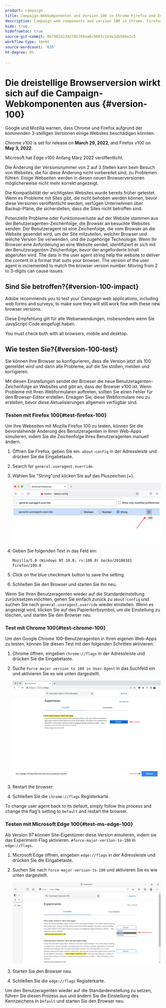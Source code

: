 ```yaml
---
product: campaign
title: Campaign-Webkomponenten und Version 100 in Chrome Firefox und Edge-Browsern
description: Campaign web components and version 100 in Chrome, Firefox, and Edge browsers
hide: true
hidefromtoc: true
source-git-commit: 8b790141342f85769aa6c9663c2e9a34b504e2c5
workflow-type: tm+mt
source-wordcount: '635'
ht-degree: 0%

---
```


# Die dreistellige Browserversion wirkt sich auf die Campaign-Webkomponenten aus {#version-100}

Google und Mozilla warnen, dass Chrome und Firefox aufgrund der kommenden 3-stelligen Versionen einige Websites beschädigen könnten.

Chrome v100 is set for release on **March 29, 2022**, and Firefox v100 on **May 3, 2022**.

Microsoft hat Edge v100 Anfang März 2022 veröffentlicht.

Die Änderung der Versionsnummer von 2 auf 3 Stellen kann beim Besuch von Websites, die für diese Änderung nicht vorbereitet sind, zu Problemen führen. Einige Webseiten werden in diesen neuen Browserversionen möglicherweise nicht mehr korrekt angezeigt.

Die Kompatibilität der wichtigsten Websites wurde bereits früher getestet. Wenn es Probleme mit Sites gibt, die nicht behoben werden können, bevor diese Versionen veröffentlicht werden, verfügen Unternehmen über Backup-Pläne, die sicherstellen, dass die Sites nicht betroffen sind.

Potenzielle Probleme oder Funktionsverluste auf der Website stammen aus der Benutzeragenten-Zeichenfolge, die Browser an besuchte Websites senden: Der Benutzeragent ist eine Zeichenfolge, die vom Browser an die Website gesendet wird, um der Site mitzuteilen, welcher Browser und welche Version Sie verwenden, und die zugehörige Technologie. Wenn Ihr Browser eine Anforderung an eine Website sendet, identifiziert er sich mit der Benutzeragenten-Zeichenfolge, bevor der angeforderte Inhalt abgerufen wird. The data in the user agent string help the website to deliver the content in a format that suits your browser. The version of the user agent is incremented to match the browser version number. Moving from 2 to 3-digits can cause issues.

## Sind Sie betroffen?{#version-100-impact}

Adobe recommends you to test your Campaign web applications, including web forms and surveys, to make sure they will still work fine with these new browser versions.

Diese Empfehlung gilt für alle Webanwendungen, insbesondere wenn Sie JavaScript-Code eingefügt haben.

You must check both with all browsers, mobile and desktop.

## Wie testen Sie?{#version-100-test}

Sie können Ihre Browser so konfigurieren, dass die Version jetzt als 100 gemeldet wird und dann alle Probleme, auf die Sie stoßen, melden und korrigieren.

Mit diesen Einstellungen sendet der Browser die neue Benutzeragenten-Zeichenfolge an Websites und gibt an, dass der Browser v100 ist. Wenn Probleme mit Ihren Webformularen auftreten, sollten Sie einen Fehler für den Browser-Editor erstellen. Erwägen Sie, diese Webformulare neu zu erstellen, bevor diese Aktualisierungen allgemein verfügbar sind.

### Testen mit Firefox 100{#test-firefox-100}

Um Ihre Webseiten mit Mozilla Firefox 100 zu testen, können Sie die bevorstehende Änderung des Benutzeragenten in Ihren Web-Apps simulieren, indem Sie die Zeichenfolge Ihres Benutzeragenten manuell ändern.

1. Öffnen Sie Firefox, geben Sie ein. `about:config` in der Adressleiste und drücken Sie die Eingabetaste.
1. Search for `general.useragent.override`.
1. Wählen Sie &quot;String&quot;und klicken Sie auf das Pluszeichen (+).

   ![](assets/force-user-agent-firefox.png)

1. Geben Sie folgenden Text in das Feld ein:

   ```
   Mozilla/5.0 (Windows NT 10.0; rv:100.0) Gecko/20100101 Firefox/100.0
   ```

1. Click on the blue checkmark button to save the setting.
1. Schließen Sie den Browser und starten Sie ihn neu.

Wenn Sie Ihren Benutzeragenten wieder auf die Standardeinstellung zurücksetzen möchten, gehen Sie einfach zurück zu `about:config` und suchen Sie nach `general.useragent.override` wieder einstellen.  Wenn es angezeigt wird, klicken Sie auf das Papierkorbsymbol, um die Einstellung zu löschen, und starten Sie den Browser neu.

### Test mit Chrome 100{#test-chrome-100}

Um den Google Chrome 100-Benutzeragenten in Ihren eigenen Web-Apps zu testen, können Sie diesen Test mit den folgenden Schritten aktivieren:

1. Chrome öffnen, eingeben `chrome://flags` in der Adressleiste und drücken Sie die Eingabetaste.
1. Suche `Force major version to 100 in User-Agent` in das Suchfeld ein und aktivieren Sie es wie unten dargestellt.

   ![](assets/force-user-agent-chrome.png)

1. Restart the browser.
1. Schließen Sie die `chrome://flags` Registerkarte.

To change user agent back to its default, simply follow this process and change the flag&#39;s setting to `Default` and restart the browser.


### Testen mit Microsoft Edge 100{#test-ms-edge-100}

Ab Version 97 können Site-Eigentümer diese Version emulieren, indem sie das Experiment-Flag aktivieren.  `#force-major-version-to-100` in `edge://flags`.

1. Microsoft Edge öffnen, eingeben `edge://flags` in der Adressleiste und drücken Sie die Eingabetaste.
1. Suchen Sie nach `force-major-version-to-100` und aktivieren Sie es wie unten dargestellt.

   ![](assets/force-user-agent-edge.png)

1. Starten Sie den Browser neu.
1. Schließen Sie die `edge://flags` Registerkarte.

Um den Benutzeragenten wieder auf die Standardeinstellung zu setzen, führen Sie diesen Prozess aus und ändern Sie die Einstellung des Kennzeichens in `Default` und starten Sie den Browser neu.
